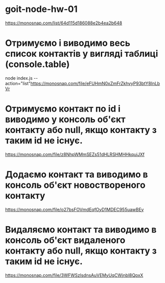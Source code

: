 # goit-node-hw-01
https://monosnap.com/list/64d115d186088e2b4ea2b648
# Отримуємо і виводимо весь список контактів у вигляді таблиці (console.table)
node index.js --action="list"https://monosnap.com/file/eFUHmN0xZmFrZkhvyP93btY8InLbVr
# Отримуємо контакт по id і виводимо у консоль об'єкт контакту або null, якщо контакту з таким id не існує.
https://monosnap.com/file/z8NhpWMmSEZs51dHLRSHMHHkquiJXf
# Додаємо контакт та виводимо в консоль об'єкт новоствореного контакту
https://monosnap.com/file/o27bsFOVmdEqfOyD1MDEC955uawBEy
# Видаляємо контакт та виводимо в консоль об'єкт видаленого контакту або null, якщо контакту з таким id не існує.
https://monosnap.com/file/3WFWSzlsdnsAuVEMyUqCWjnbl8QpxX